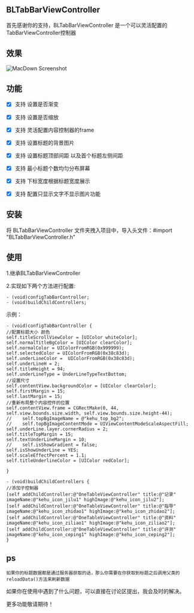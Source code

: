 ## BLTabBarViewController

 首先感谢你的支持，BLTabBarViewController 是一个可以灵活配置的TabBarViewController控制器
 
 ## 效果

 ![MacDown Screenshot](./tabbarcontrollerDemo.gif)
 
 ## 功能
 
 - [x] 支持 设置是否渐变
 - [x] 支持 设置是否缩放
 - [x] 支持 灵活配置内容控制器的frame
 - [x] 支持 设置标题的背景图片
 - [x] 支持 设置标题顶部间距 以及首个标题左侧间距
 - [x] 支持 最小标题个数均匀分布屏幕
 - [x] 支持 下标宽度根据标题宽度展示
 - [x] 支持  配置只显示文字不显示图片功能

 
 ## 安装
 
 将 BLTabBarViewController 文件夹拽入项目中，导入头文件：#import "BLTabBarViewController.h"

## 使用
1.继承BLTabBarViewController

2.实现如下两个方法进行配置:

    - (void)configTabBarController;
    - (void)buildChildControllers;
    
示例：


    - (void)configTabBarController {
    //配置标题大小 颜色
    self.titleScrollViewColor = [UIColor whiteColor];
    self.normalTitleBgColor = [UIColor clearColor];
    self.normalColor = UIColorFromRGB(0x999999);
    self.selectedColor = UIColorFromRGB(0x38c83d);
    self.underLineColor =  UIColorFromRGB(0x38c83d);
    self.underLineH = 2;
    self.titleHeight = 94;
    self.underLineType = UnderLineTypeTextBottom;
    //设置尺寸
    self.contentView.backgroundColor = [UIColor clearColor];
    self.firstMargin = 15;
    self.lastMargin = 15;
    //重新布局整个内容控件的位置
    self.contentView.frame = CGRectMake(0, 44, self.view.bounds.size.width, self.view.bounds.size.height-44);
    //    self.topBgImageName = @"kehu_top_bg2";
    //    self.topBgImageContentMode = UIViewContentModeScaleAspectFill;
    self.underLine.layer.cornerRadius = 2;
    self.titleTopMargin = 15;
    self.textUnderLineMargin = 10;
    //    self.isShowGradient = false;
    self.isShowUnderLine = YES;
    self.scaleEffectPercent = 1.1;
    self.titleUnderlineColor = [UIColor redColor];
    
    }
    
    - (void)buildChildControllers {
    //添加子控制器
    [self addChildController:@"OneTableViewController" title:@"记录" imageName:@"kehu_icon_jilu1" highImage:@"kehu_icon_jilu2"];
    [self addChildController:@"OneTableViewController" title:@"指导" imageName:@"kehu_icon_zhidao1" highImage:@"kehu_icon_zhidao2"];
    [self addChildController:@"OneTableViewController" title:@"资料" imageName:@"kehu_icon_ziliao1" highImage:@"kehu_icon_ziliao2"];
    [self addChildController:@"OneTableViewController" title:@"评测" imageName:@"kehu_icon_ceping1" highImage:@"kehu_icon_ceping2"];
    }
    


## ps

    如果你的标题数据都是通过服务器获取的话，那么你需要在你获取到标题之后调用父类的reloadData()方法来刷新数据


如果你在使用中遇到了什么问题，可以直接在讨论区提出，我会及时的解决。

更多功能敬请期待！ 
